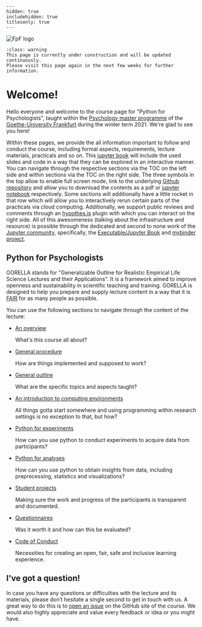 
```{toctree}
---
hidden: true
includehidden: true
titlesonly: true
---
```

![FpF logo](static/fpf_logo.png)

```{admonition} About the content of this Jupyter Book
:class: warning
This page is currently under construction and will be updated continuously.
Please visit this page again in the next few weeks for further information.
```
# Welcome!

Hello everyone and welcome to the course page for "Python for Psychologists", taught
within the [Psychology master programme](https://www.goethe-university-frankfurt.de/51789866/Institute_of_Psychology?) of the [Goethe-University Frankfurt](https://www.goethe-university-frankfurt.de/en) during the winter term 2021. We're glad to see you here!

Within these pages, we provide the all information important to follow and conduct the course, including formal aspects, requirements, lecture materials, practicals and so on.  This [jupyter book](https://jupyterbook.org/intro.html) will include the used slides and code in a way that they can be explored in an interactive manner. You can navigate through the respective sections via the TOC on the left side and within sections via the TOC on the right side. The three symbols in the top allow to enable full screen mode, link to the underlying [Github repository]() and allow you to download the contents as a pdf or [jupyter notebook]() respectively. Some sections will additionally have a little rocket in that row which will allow you to interactively rerun certain parts of the practicals via cloud computing. Additionally, we support public reviews and comments through an [hypothes.is]() plugin with which you can interact on the right side. All of this awesomeness (talking about the infrastructure and resource) is possible through the dedicated and second to none work of the [Jupyter community](https://jupyter.org/), specifically, the [Executable/Jupyter Book](https://executablebooks.org/en/latest/) and [mybinder project](https://mybinder.org/).

## Python for Psychologists

GORELLA stands for "Generalizable Outline for Realistic Empirical Life
Science Lectures and their Applications". It is a framework aimed to
improve openness and sustainability in scientific teaching and training.
GORELLA is designed to help you prepare and supply lecture content
in a way that it is [FAIR](https://en.wikipedia.org/wiki/FAIR_data) for as
many people as possible.

You can use the following sections to navigate through the content of the lecture:

* [An overview]()

   What's this course all about?

* [General procedure]()

   How are things implemented and supposed to work? 

* [General outline]()

   What are the specific topics and aspects taught?

* [An introduction to computing environments]()

   All things gotta start somewhere and using programming within research settings is no exception to
   that, but how?

* [Python for experiments]()

   How can you use python to conduct experiments to acquire data from participants? 

* [Python for analyses]()

   How can you use python to obtain insights from data, including preprecessing, statistics and visualizations? 

* [Student projects]()

   Making sure the work and progress of the participants is transparent and
   documented.

* [Questionnaires]()

   Was it worth it and how can this be evaluated?

* [Code of Conduct]()

   Necessities for creating an open, fair, safe and inclusive learning
   experience.

## I've got a question!

In case you have any questions or difficulties with the lecture and its materials, please don’t hesitate a single second to get in touch with us. A great way to do this is to [open an issue](https://github.com/PeerHerholz/Python_for_Psychologists_Winter2021/issues) on the
GitHub site of the course. We would also highly appreciate and value every feedback or idea or you might have.
